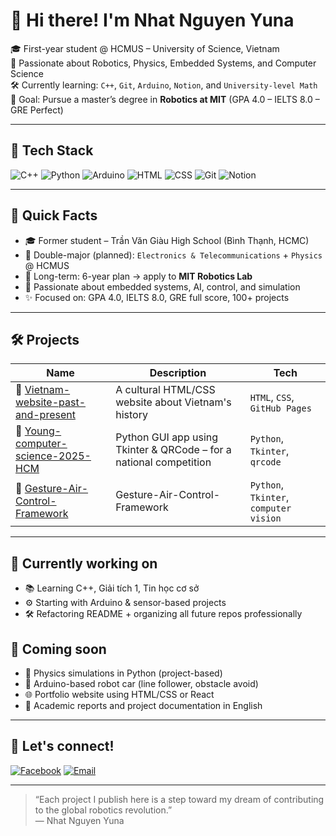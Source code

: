 # 👋 Hi there! I'm Nhat Nguyen Yuna

🎓 First-year student @ HCMUS – University of Science, Vietnam  
🔬 Passionate about Robotics, Physics, Embedded Systems, and Computer Science  
🛠️ Currently learning: `C++`, `Git`, `Arduino`, `Notion`, and `University-level Math`  
🎯 Goal: Pursue a master’s degree in **Robotics at MIT** (GPA 4.0 – IELTS 8.0 – GRE Perfect)

---

## 🌟 Tech Stack

![C++](https://img.shields.io/badge/C++-00599C?style=flat&logo=c%2B%2B&logoColor=white)
![Python](https://img.shields.io/badge/Python-3776AB?style=flat&logo=python&logoColor=white)
![Arduino](https://img.shields.io/badge/Arduino-00979D?style=flat&logo=arduino&logoColor=white)
![HTML](https://img.shields.io/badge/HTML5-E34F26?style=flat&logo=html5&logoColor=white)
![CSS](https://img.shields.io/badge/CSS3-1572B6?style=flat&logo=css3&logoColor=white)
![Git](https://img.shields.io/badge/Git-F05032?style=flat&logo=git&logoColor=white)
![Notion](https://img.shields.io/badge/Notion-000000?style=flat&logo=notion&logoColor=white)

---

## 📌 Quick Facts

- 🎓 Former student – Trần Văn Giàu High School (Bình Thạnh, HCMC)  
- 🎯 Double-major (planned): `Electronics & Telecommunications` + `Physics` @ HCMUS  
- 🧠 Long-term: 6-year plan → apply to **MIT Robotics Lab**  
- 🚀 Passionate about embedded systems, AI, control, and simulation  
- ✨ Focused on: GPA 4.0, IELTS 8.0, GRE full score, 100+ projects

---

## 🛠 Projects

| Name | Description | Tech |
|------|-------------|------|
| 🔗 [Vietnam-website-past-and-present](https://github.com/NhatNguyenYn/Vietnam-website-past-and-present) | A cultural HTML/CSS website about Vietnam's history | `HTML`, `CSS`, `GitHub Pages` |
| 🔗 [Young-computer-science-2025-HCM](https://github.com/NhatNguyenYn/Young-computer-science-2025-HCM) | Python GUI app using Tkinter & QRCode – for a national competition | `Python`, `Tkinter`, `qrcode` |
| 🔗 [Gesture-Air-Control-Framework](https://github.com/NhatNguyenYn/Gesture-Air-Control-Framework) | Gesture-Air-Control-Framework | `Python`, `Tkinter`, `computer vision` |

---

## 🔭 Currently working on

- 📚 Learning C++, Giải tích 1, Tin học cơ sở  
- ⚙️ Starting with Arduino & sensor-based projects  
- 🛠 Refactoring README + organizing all future repos professionally  

## 🚀 Coming soon

- 🧪 Physics simulations in Python (project-based)  
- 👾 Arduino-based robot car (line follower, obstacle avoid)  
- 🌐 Portfolio website using HTML/CSS or React  
- 📝 Academic reports and project documentation in English

---

## 🤝 Let's connect!

[![Facebook](https://img.shields.io/badge/Facebook-%231877F2.svg?&style=flat&logo=facebook&logoColor=white)](https://www.facebook.com/ngonhatnguyen2k7.it)
[![Email](https://img.shields.io/badge/Email-ngonhatnguyen.developer%40gmail.com-blue?style=flat&logo=gmail)](mailto:ngonhatnguyen.developer@gmail.com)

---

> “Each project I publish here is a step toward my dream of contributing to the global robotics revolution.”  
> — Nhat Nguyen Yuna

